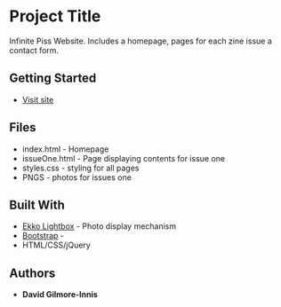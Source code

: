 # Project Title

Infinite Piss Website. Includes a homepage, pages for each zine issue a contact form. 

## Getting Started

* [Visit site](http://web.cecs.pdx.edu/~dwg2/infinitepiss/webdev-project/issueOne.html)


## Files

* index.html  - Homepage
* issueOne.html - Page displaying contents for issue one
* styles.css - styling for all pages
* PNGS - photos for issues one


## Built With

* [Ekko Lightbox](https://ashleydw.github.io/lightbox/) - Photo display mechanism 
* [Bootstrap](https://getbootstrap.com/docs/4.1/getting-started/introduction/) - 
* HTML/CSS/jQuery

## Authors

* **David Gilmore-Innis** 



